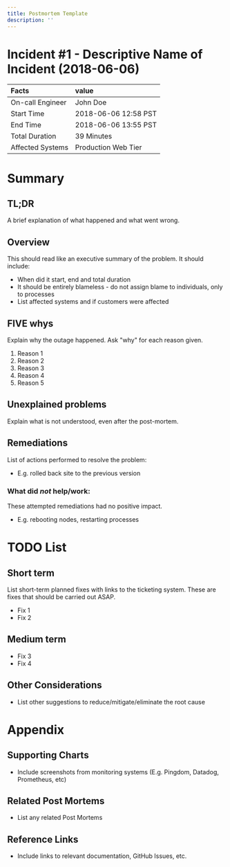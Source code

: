 ```yaml
---
title: Postmortem Template
description: ''
---
```


# Incident #1 - Descriptive Name of Incident (2018-06-06)

| Facts            | value                |
|:-----------------|:---------------------|
| On-call Engineer | John Doe             |
| Start Time       | 2018-06-06 12:58 PST |
| End Time         | 2018-06-06 13:55 PST |
| Total Duration   | 39 Minutes           |
| Affected Systems | Production Web Tier  |

# Summary

## TL;DR

A brief explanation of what happened and what went wrong.

## Overview

This should read like an executive summary of the problem. It should include:

- When did it start, end and total duration
- It should be entirely blameless - do not assign blame to individuals, only to processes
- List affected systems and if customers were affected

## FIVE whys

Explain why the outage happened. Ask "why" for each reason given.

1. Reason 1
2. Reason 2
3. Reason 3
4. Reason 4
5. Reason 5

## Unexplained problems

Explain what is not understood, even after the post-mortem.

## Remediations

List of actions performed to resolve the problem:

- E.g. rolled back site to the previous version

### What did _not_ help/work:

These attempted remediations had no positive impact.

- E.g. rebooting nodes, restarting processes

# TODO List

## Short term

List short-term planned fixes with links to the ticketing system. These are fixes that should be carried out ASAP.

- Fix 1
- Fix 2

## Medium term

- Fix 3
- Fix 4

## Other Considerations

- List other suggestions to reduce/mitigate/eliminate the root cause

# Appendix

## Supporting Charts

- Include screenshots from monitoring systems (E.g. Pingdom, Datadog, Prometheus, etc)

## Related Post Mortems

- List any related Post Mortems

## Reference Links

- Include links to relevant documentation, GitHub Issues, etc.
